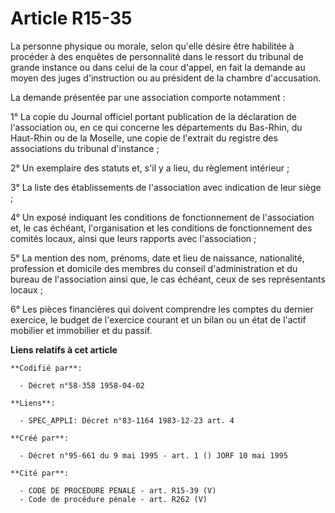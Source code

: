 # Article R15-35

La personne physique ou morale, selon qu'elle désire être habilitée à procéder à des enquêtes de personnalité dans le ressort
du tribunal de grande instance ou dans celui de la cour d'appel, en fait la demande au moyen des juges d'instruction ou au
président de la chambre d'accusation.

La demande présentée par une association comporte notamment :

1° La copie du Journal officiel portant publication de la déclaration de l'association ou, en ce qui concerne les
départements du Bas-Rhin, du Haut-Rhin ou de la Moselle, une copie de l'extrait du registre des associations du tribunal
d'instance ;

2° Un exemplaire des statuts et, s'il y a lieu, du règlement intérieur ;

3° La liste des établissements de l'association avec indication de leur siège ;

4° Un exposé indiquant les conditions de fonctionnement de l'association et, le cas échéant, l'organisation et les conditions
de fonctionnement des comités locaux, ainsi que leurs rapports avec l'association ;

5° La mention des nom, prénoms, date et lieu de naissance, nationalité, profession et domicile des membres du conseil
d'administration et du bureau de l'association ainsi que, le cas échéant, ceux de ses représentants locaux ;

6° Les pièces financières qui doivent comprendre les comptes du dernier exercice, le budget de l'exercice courant et un bilan
ou un état de l'actif mobilier et immobilier et du passif.

**Liens relatifs à cet article**

	**Codifié par**:

	  - Décret n°58-358 1958-04-02

	**Liens**:

	  - SPEC_APPLI: Décret n°83-1164 1983-12-23 art. 4

	**Créé par**:

	  - Décret n°95-661 du 9 mai 1995 - art. 1 () JORF 10 mai 1995

	**Cité par**:

	  - CODE DE PROCEDURE PENALE - art. R15-39 (V)
	  - Code de procédure pénale - art. R262 (V)
